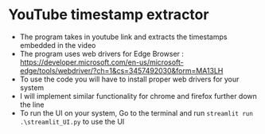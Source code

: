 # YouTube timestamp extractor 
* The program takes in youtube link and extracts the timestamps embedded in the video
* The program uses web drivers for Edge Browser : https://developer.microsoft.com/en-us/microsoft-edge/tools/webdriver/?ch=1&cs=3457492030&form=MA13LH
* To use the code you will have to install proper web drivers for your system
* I will implement similar functionality for chrome and firefox further down the line
* To run the UI on your system, Go to the terminal and run `streamlit run .\streamlit_UI.py` to use the UI
